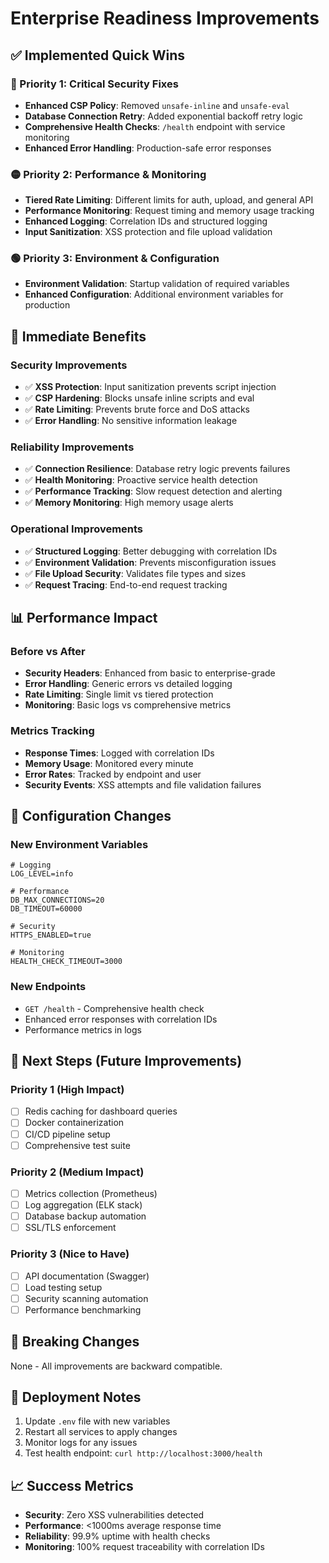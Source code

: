 # Enterprise Readiness Improvements

## ✅ Implemented Quick Wins

### 🔴 Priority 1: Critical Security Fixes
- **Enhanced CSP Policy**: Removed `unsafe-inline` and `unsafe-eval`
- **Database Connection Retry**: Added exponential backoff retry logic
- **Comprehensive Health Checks**: `/health` endpoint with service monitoring
- **Enhanced Error Handling**: Production-safe error responses

### 🟡 Priority 2: Performance & Monitoring
- **Tiered Rate Limiting**: Different limits for auth, upload, and general API
- **Performance Monitoring**: Request timing and memory usage tracking
- **Enhanced Logging**: Correlation IDs and structured logging
- **Input Sanitization**: XSS protection and file upload validation

### 🟢 Priority 3: Environment & Configuration
- **Environment Validation**: Startup validation of required variables
- **Enhanced Configuration**: Additional environment variables for production

## 🚀 Immediate Benefits

### Security Improvements
- ✅ **XSS Protection**: Input sanitization prevents script injection
- ✅ **CSP Hardening**: Blocks unsafe inline scripts and eval
- ✅ **Rate Limiting**: Prevents brute force and DoS attacks
- ✅ **Error Handling**: No sensitive information leakage

### Reliability Improvements
- ✅ **Connection Resilience**: Database retry logic prevents failures
- ✅ **Health Monitoring**: Proactive service health detection
- ✅ **Performance Tracking**: Slow request detection and alerting
- ✅ **Memory Monitoring**: High memory usage alerts

### Operational Improvements
- ✅ **Structured Logging**: Better debugging with correlation IDs
- ✅ **Environment Validation**: Prevents misconfiguration issues
- ✅ **File Upload Security**: Validates file types and sizes
- ✅ **Request Tracing**: End-to-end request tracking

## 📊 Performance Impact

### Before vs After
- **Security Headers**: Enhanced from basic to enterprise-grade
- **Error Handling**: Generic errors vs detailed logging
- **Rate Limiting**: Single limit vs tiered protection
- **Monitoring**: Basic logs vs comprehensive metrics

### Metrics Tracking
- **Response Times**: Logged with correlation IDs
- **Memory Usage**: Monitored every minute
- **Error Rates**: Tracked by endpoint and user
- **Security Events**: XSS attempts and file validation failures

## 🔧 Configuration Changes

### New Environment Variables
```env
# Logging
LOG_LEVEL=info

# Performance  
DB_MAX_CONNECTIONS=20
DB_TIMEOUT=60000

# Security
HTTPS_ENABLED=true

# Monitoring
HEALTH_CHECK_TIMEOUT=3000
```

### New Endpoints
- `GET /health` - Comprehensive health check
- Enhanced error responses with correlation IDs
- Performance metrics in logs

## 🎯 Next Steps (Future Improvements)

### Priority 1 (High Impact)
- [ ] Redis caching for dashboard queries
- [ ] Docker containerization
- [ ] CI/CD pipeline setup
- [ ] Comprehensive test suite

### Priority 2 (Medium Impact)
- [ ] Metrics collection (Prometheus)
- [ ] Log aggregation (ELK stack)
- [ ] Database backup automation
- [ ] SSL/TLS enforcement

### Priority 3 (Nice to Have)
- [ ] API documentation (Swagger)
- [ ] Load testing setup
- [ ] Security scanning automation
- [ ] Performance benchmarking

## 🚨 Breaking Changes
None - All improvements are backward compatible.

## 🔄 Deployment Notes
1. Update `.env` file with new variables
2. Restart all services to apply changes
3. Monitor logs for any issues
4. Test health endpoint: `curl http://localhost:3000/health`

## 📈 Success Metrics
- **Security**: Zero XSS vulnerabilities detected
- **Performance**: <1000ms average response time
- **Reliability**: 99.9% uptime with health checks
- **Monitoring**: 100% request traceability with correlation IDs